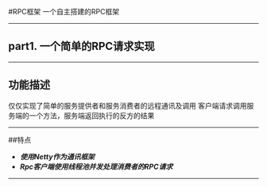 #RPC框架 一个自主搭建的RPC框架
____
## part1. 一个简单的RPC请求实现
____
## 功能描述
仅仅实现了简单的服务提供者和服务消费者的远程通讯及调用
客户端请求调用服务端的一个方法，服务端返回执行的反方的结果
____
##特点
+ __*使用Netty作为通讯框架*__
+ __*Rpc客户端使用线程池并发处理消费者的RPC请求*__
____
